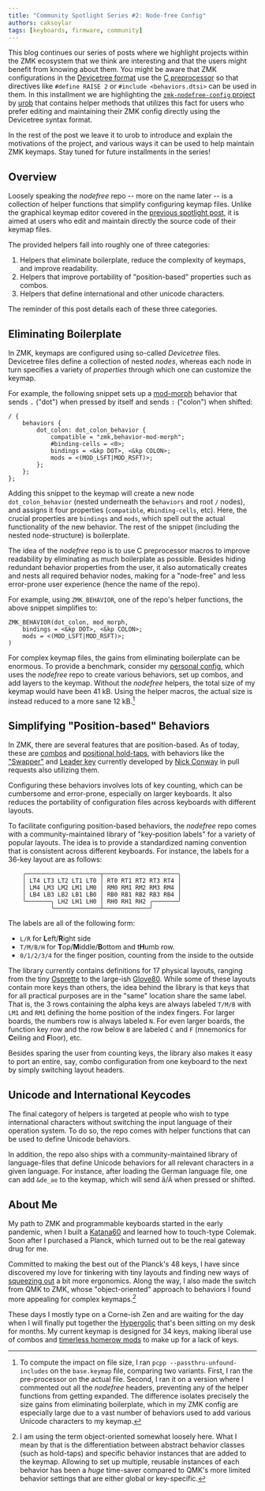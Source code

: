 ```yaml
---
title: "Community Spotlight Series #2: Node-free Config"
authors: caksoylar
tags: [keyboards, firmware, community]
---
```


This blog continues our series of posts where we highlight projects within the ZMK ecosystem
that we think are interesting and that the users might benefit from knowing about them. You might
be aware that ZMK configurations in the [Devicetree format](/docs/config#devicetree-files)
use the [C preprocessor](https://en.wikipedia.org/wiki/C_preprocessor) so that directives like
`#define RAISE 2` or `#include <behaviors.dtsi>` can be used in them. In this installment we are
highlighting the [`zmk-nodefree-config` project](https://github.com/urob/zmk-nodefree-config)
by [urob](https://github.com/urob) that contains helper methods that utilizes this fact
for users who prefer editing and maintaining their ZMK config directly using the Devicetree
syntax format.

<!-- truncate -->

In the rest of the post we leave it to urob to introduce and explain the motivations of the
project, and various ways it can be used to help maintain ZMK keymaps. Stay tuned for future
installments in the series!

## Overview

Loosely speaking the _nodefree_ repo -- more on the name later -- is a
collection of helper functions that simplify configuring keymap files. Unlike
the graphical keymap editor covered in the [previous spotlight
post](https://zmk.dev/blog/2023/11/09/keymap-editor), it is aimed at users who
edit and maintain directly the source code of their keymap files.

The provided helpers fall into roughly one of three categories:

1. Helpers that eliminate boilerplate, reduce the complexity of keymaps, and improve readability.
2. Helpers that improve portability of "position-based" properties such as combos.
3. Helpers that define international and other unicode characters.

The reminder of this post details each of these three categories.

## Eliminating Boilerplate

In ZMK, keymaps are configured using so-called _Devicetree_ files. Devicetree files
define a collection of nested _nodes_, whereas each node in turn specifies a variety of
_properties_ through which one can customize the keymap.

For example, the following snippet sets up a
[mod-morph](https://zmk.dev/docs/keymaps/behaviors/mod-morph) behavior that sends <kbd>.</kbd>
("dot") when pressed by itself and sends <kbd>:</kbd> ("colon") when shifted:

```dts {6-7} showLineNumbers
/ {
    behaviors {
        dot_colon: dot_colon_behavior {
            compatible = "zmk,behavior-mod-morph";
            #binding-cells = <0>;
            bindings = <&kp DOT>, <&kp COLON>;
            mods = <(MOD_LSFT|MOD_RSFT)>;
        };
    };
};
```

Adding this snippet to the keymap will create a new node `dot_colon_behavior`
(nested underneath the `behaviors` and root `/` nodes), and assigns it four
properties (`compatible`, `#binding-cells`, etc). Here, the crucial properties are `bindings`
and `mods`, which spell out the actual functionality of the new behavior. The rest
of the snippet (including the nested node-structure) is boilerplate.

The idea of the _nodefree_ repo is to use C preprocessor macros to improve
readability by eliminating as much boilerplate as possible. Besides hiding
redundant behavior properties from the user, it also automatically creates and
nests all required behavior nodes, making for a "node-free" and less
error-prone user experience (hence the name of the repo).

For example, using `ZMK_BEHAVIOR`, one of the repo's helper functions, the
above snippet simplifies to:

```dts showLineNumbers
ZMK_BEHAVIOR(dot_colon, mod_morph,
    bindings = <&kp DOT>, <&kp COLON>;
    mods = <(MOD_LSFT|MOD_RSFT)>;
)
```

For complex keymap files, the gains from eliminating boilerplate can be
enormous. To provide a benchmark, consider my [personal
config](https://github.com/urob/zmk-config), which uses the _nodefree_ repo to
create various behaviors, set up combos, and add layers to the keymap. Without
the _nodefree_ helpers, the total size of my keymap would have been 41 kB. Using
the helper macros, the actual size is instead reduced to a more sane 12 kB.[^1]

[^1]:
    To compute the impact on file size, I ran `pcpp
--passthru-unfound-includes` on the `base.keymap` file, comparing two
    variants. First, I ran the pre-processor on the actual file. Second, I ran
    it on a version where I commented out all the _nodefree_ headers,
    preventing any of the helper functions from getting expanded. The
    difference isolates precisely the size gains from eliminating boilerplate,
    which in my ZMK config are especially large due to a vast number of
    behaviors used to add various Unicode characters to my keymap.

## Simplifying "Position-based" Behaviors

In ZMK, there are several features that are position-based. As of today, these
are [combos](/docs/keymaps/combos) and [positional
hold-taps](/docs/keymaps/behaviors/hold-tap#positional-hold-tap-and-hold-trigger-key-positions),
with behaviors like the ["Swapper"](https://github.com/zmkfirmware/zmk/pull/1366) and [Leader
key](https://github.com/zmkfirmware/zmk/pull/1380) currently
developed by [Nick Conway](https://github.com/nickconway) in pull requests also utilizing them.

Configuring these behaviors involves lots of key counting, which can be
cumbersome and error-prone, especially on larger keyboards. It also reduces the
portability of configuration files across keyboards with different layouts.

To facilitate configuring position-based behaviors, the _nodefree_ repo comes
with a community-maintained library of "key-position labels" for a variety of
popular layouts. The idea is to provide a standardized naming convention that
is consistent across different keyboards. For instance, the labels for a 36-key
layout are as follows:

```
    ╭─────────────────────┬─────────────────────╮
    │ LT4 LT3 LT2 LT1 LT0 │ RT0 RT1 RT2 RT3 RT4 │
    │ LM4 LM3 LM2 LM1 LM0 │ RM0 RM1 RM2 RM3 RM4 │
    │ LB4 LB3 LB2 LB1 LB0 │ RB0 RB1 RB2 RB3 RB4 │
    ╰───────╮ LH2 LH1 LH0 │ RH0 RH1 RH2 ╭───────╯
            ╰─────────────┴─────────────╯
```

The labels are all of the following form:

- `L/R` for **L**eft/**R**ight side
- `T/M/B/H` for **T**op/**M**iddle/**B**ottom and t**H**umb row.
- `0/1/2/3/4` for the finger position, counting from the inside to the outside

The library currently contains definitions for 17 physical
layouts, ranging from the tiny [Osprette](https://github.com/smores56/osprette) to the large-ish
[Glove80](https://www.moergo.com/collections/glove80-keyboards).
While some of these layouts contain more keys than others, the idea behind the
library is that keys that for all practical purposes are in the "same" location
share the same label. That is, the 3 rows containing the alpha keys are
always labeled `T/M/B` with `LM1` and `RM1` defining the home position of
the index fingers. For larger boards, the numbers row is always labeled
`N`. For even larger boards, the function key row and the row below `B` are
labeled `C` and `F` (mnemonics for **C**eiling and **F**loor), etc.

Besides sparing the user from counting keys, the library also makes it easy to
port an entire, say, combo configuration from one keyboard to the next by simply
switching layout headers.

## Unicode and International Keycodes

The final category of helpers is targeted at people who wish to type international characters
without switching the input language of their operation system. To do so, the repo comes with
helper functions that can be used to define Unicode behaviors.

In addition, the repo also ships with a community-maintained library of
language-files that define Unicode behaviors for all relevant characters in a
given language. For instance, after loading the German language file, one can
add `&de_ae` to the keymap, which will send <kbd>ä</kbd>/<kbd>Ä</kbd> when pressed or shifted.

## About Me

My path to ZMK and programmable keyboards started in the early pandemic, when I
built a [Katana60](https://geekhack.org/index.php?topic=88719.0) and learned
how to touch-type Colemak. Soon after I purchased a Planck, which turned out
to be the real gateway drug for me.

Committed to making the best out of the Planck's 48 keys, I have since
discovered my love for tinkering with tiny layouts and finding new ways of
[squeezing out](https://xkcd.com/2583/) a bit more ergonomics. Along the way, I
also made the switch from QMK to ZMK, whose "object-oriented" approach to
behaviors I found more appealing for complex keymaps.[^2]

[^2]:
    I am using the term object-oriented somewhat loosely here. What I mean by
    that is the differentiation between abstract behavior classes (such as
    hold-taps) and specific behavior instances that are added to the keymap.
    Allowing to set up multiple, reusable instances of each behavior has been a
    _huge_ time-saver compared to QMK's more limited behavior settings that are
    either global or key-specific.

These days I mostly type on a Corne-ish Zen and are waiting for the day when I
will finally put together the
[Hypergolic](https://github.com/davidphilipbarr/hypergolic) that's been sitting
on my desk for months. My current keymap is designed for 34 keys, making
liberal use of combos and [timerless homerow
mods](https://github.com/urob/zmk-config#timeless-homerow-mods) to make up for
a lack of keys.
